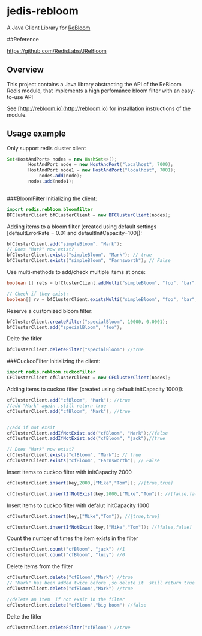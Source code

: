 # jedis-rebloom

A Java Client Library for [ReBloom](https://rebloom.io)


 ##Reference
 
 https://github.com/RedisLabs/JReBloom
 

 
## Overview
 
This project contains a Java library abstracting the API of the ReBloom Redis module, that implements a high
perfomance bloom filter with an easy-to-use API
 
See [http://rebloom.io](http://rebloom.io) for installation instructions of the module.

## Usage example


Only support redis cluster client
```java
Set<HostAndPort> nodes = new HashSet<>();
		HostAndPort node = new HostAndPort("localhost", 7000);
		HostAndPort node1 = new HostAndPort("localhost", 7001);
	        nodes.add(node);
		nodes.add(node1);
		
```



###BloomFilter
Initializing the client:

```java
import redis.rebloom.bloomfilter
BFClusterClient bfClusterClient = new BFClusterClient(nodes);
```

Adding items to a bloom filter (created using default settings [defaultErrorRate = 0.01 and defaultInitCapacity=100]):

```java
bfClusterClient.add("simpleBloom", "Mark");
// Does "Mark" now exist?
bfClusterClient.exists("simpleBloom", "Mark"); // true
bfClusterClient.exists("simpleBloom", "Farnsworth"); // False
```


Use multi-methods to add/check multiple items at once:

```java
boolean [] rets = bfClusterClient.addMulti("simpleBloom", "foo", "bar", "baz", "bat", "bag");

// Check if they exist:
boolean[] rv = bfClusterClient.existsMulti("simpleBloom", "foo", "bar", "baz", "bat", "mark", "nonexist");
```

Reserve a customized bloom filter:

```java
bfClusterClient.createFilter("specialBloom", 10000, 0.0001);
bfClusterClient.add("specialBloom", "foo");

```

Delte the fitler
```java
bfClusterClient.deleteFilter("specialBloom") //true
```

###CuckooFilter
Initializing the client:

```java
import redis.rebloom.cuckooFilter
CFClusterClient cfClusterClient = new CFClusterClient(nodes);
```


Adding items to cuckoo filter (created using default initCapacity 1000]):
```java
cfClusterClient.add("cfBloom", "Mark"); //true
//add "Mark" again ,still return true
cfClusterClient.add("cfBloom", "Mark"); //true


//add if not exsit
cfClusterClient.addIfNotExist.add("cfBloom", "Mark");//false
cfClusterClient.addIfNotExist.add("cfBloom", "jack");//true

// Does "Mark" now exist?
cfClusterClient.exists("cfBloom", "Mark"); // true
cfClusterClient.exists("cfBloom", "Farnsworth"); // False
```


Insert items to  cuckoo filter with  initCapacity 2000
```java
cfClusterClient.insert(key,2000,["Mike","Tom"]); //[true,true]

cfClusterClient.insertIfNotExist(key,2000,["Mike","Tom"]); //[false,false]
```

Insert items to  cuckoo filter with  defalut initCapacity 1000
```java
cfClusterClient.insert(key,["Mike","Tom"]); //[true,true]

cfClusterClient.insertIfNotExist(key,["Mike","Tom"]); //[false,false]
```


Count the number of times the item exists in the filter
```java
cfClusterClient.count("cfBloom", "jack") //1
cfClusterClient.count("cfBloom", "lucy") //0
```

Delete items from the filter
```java
cfClusterClient.delete("cfBloom","Mark") //true
// "Mark" has been added twice before ,so delete it  still return true
cfClusterClient.delete("cfBloom","Mark") //true

//delete an item  if not exsit in the filter
cfClusterClient.delete("cfBloom","big boom") //false
```

Delte the fitler
```java
cfClusterClient.deleteFilter("cfBloom") //true
```
